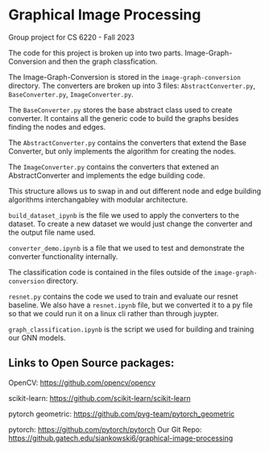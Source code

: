 # Graphical Image Processing
Group project for CS 6220 - Fall 2023

The code for this project is broken up into two parts. Image-Graph-Conversion and then the graph classfication. 

The Image-Graph-Conversion is stored in the `image-graph-conversion` directory. The converters are broken up into 3 files: `AbstractConverter.py`, `BaseConverter.py`, `ImageConverter.py`. 

The `BaseConverter.py` stores the base abstract class used to create converter. It contains all the generic code to build the graphs besides finding the nodes and edges.

The `AbstractConverter.py` contains the converters that extend the Base Converter, but only implements the algorithm for creating the nodes.

The `ImageConverter.py` contains the converters that extened an AbstractConverter and implements the edge building code. 

This structure allows us to swap in and out different node and edge building algorithms interchangabley with modular architecture.

`build_dataset_ipynb` is the file we used to apply the converters to the dataset. To create a new dataset we would just change the converter and the output file name used.

`converter_demo.ipynb` is a file that we used to test and demonstrate the converter functionality internally.

The classification code is contained in the files outside of the `image-graph-conversion` directory. 

`resnet.py` contains the code we used to train and evaluate our resnet baseline. We also have a `resnet.ipynb` file, but we converted it to a py file so that we could run it on a linux cli rather than through juypter.

`graph_classification.ipynb` is the script we used for building and training our GNN models.

## Links to Open Source packages:

OpenCV: https://github.com/opencv/opencv

scikit-learn: https://github.com/scikit-learn/scikit-learn

pytorch geometric: https://github.com/pyg-team/pytorch_geometric

pytorch: https://github.com/pytorch/pytorch
Our Git Repo: https://github.gatech.edu/sjankowski6/graphical-image-processing 
